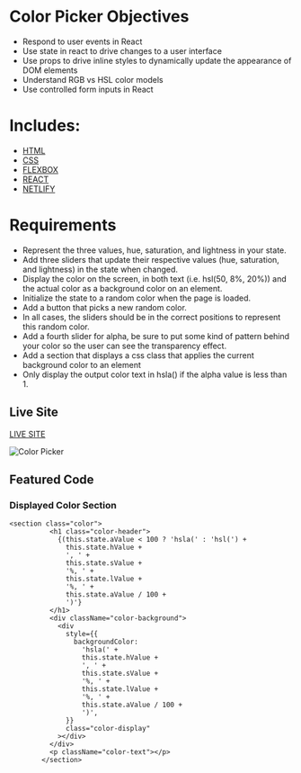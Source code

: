 # Color Picker Objectives

- Respond to user events in React
- Use state in react to drive changes to a user interface
- Use props to drive inline styles to dynamically update the appearance of DOM elements
- Understand RGB vs HSL color models
- Use controlled form inputs in React

# Includes: 

- [HTML](https://developer.mozilla.org/en-US/docs/Web/HTML)
- [CSS](https://www.w3schools.com/css/)
- [FLEXBOX](https://developer.mozilla.org/en-US/docs/Web/CSS/CSS_Flexible_Box_Layout/Basic_Concepts_of_Flexbox)
- [REACT](https://reactjs.org/docs/getting-started.html)
- [NETLIFY](https://docs.netlify.com/?_ga=2.56383019.1272475466.1587169866-1421079835.1583768648)

# Requirements 

- Represent the three values, hue, saturation, and lightness in your state.
- Add three sliders that update their respective values (hue, saturation, and lightness) in the state when changed.
- Display the color on the screen, in both text (i.e. hsl(50, 8%, 20%)) and the actual color as a background color on an element.
- Initialize the state to a random color when the page is loaded.
- Add a button that picks a new random color.
- In all cases, the sliders should be in the correct positions to represent this random color.
- Add a fourth slider for alpha, be sure to put some kind of pattern behind your color so the user can see the transparency effect.
- Add a section that displays a css class that applies the current background color to an element
- Only display the output color text in hsla() if the alpha value is less than 1.
 
## Live Site

[LIVE SITE](https://color-picker-austinparvin.netlify.app/)

![Color Picker](https://i.imgur.com/VVExi8w.png)

## Featured Code

### Displayed Color Section

```JSX
<section class="color">
          <h1 class="color-header">
            {(this.state.aValue < 100 ? 'hsla(' : 'hsl(') +
              this.state.hValue +
              ', ' +
              this.state.sValue +
              '%, ' +
              this.state.lValue +
              '%, ' +
              this.state.aValue / 100 +
              ')'}
          </h1>
          <div className="color-background">
            <div
              style={{
                backgroundColor:
                  'hsla(' +
                  this.state.hValue +
                  ', ' +
                  this.state.sValue +
                  '%, ' +
                  this.state.lValue +
                  '%, ' +
                  this.state.aValue / 100 +
                  ')',
              }}
              class="color-display"
            ></div>
          </div>
          <p className="color-text"></p>
        </section>
 ```
 
